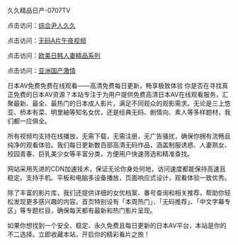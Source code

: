 久久精品日产-0707TV

点击访问：<a href="https://vassv.pages.dev/">综合尹人久久</a>

点击访问：<a href="https://bsdf-5f5.pages.dev/">无码A片午夜视频</a>

点击访问：<a href="https://gda-c7m.pages.dev/">欧美日韩人妻精品系列</a>

点击访问：<a href="https://cfad.pages.dev//">亚洲国产激情</a>


日本AV免费免费在线观看——高清免费每日更新，畅享极致体验
你是否在寻找真正免费的日本AV资源？本站专注于为用户提供免费高清日本AV在线观看服务，汇聚最新、最全、最热门的日本成人影片，满足不同观众的观影需求。无论是三上悠亚、桥本有菜、明里紬等知名女优，还是经典无码、剧情向、素人等多样题材，我们都一应俱全。

所有视频均支持在线播放，无需下载，无需注册，无广告骚扰，确保你拥有流畅且纯净的观看体验。我们每日更新数百部高清无码作品，涵盖制服诱惑、人妻熟女、校园青春、巨乳美少女等丰富分类，方便用户快速筛选和精准查找。

网站采用先进的CDN加速技术，保证无论你身处何地，访问速度都能保持高速且稳定。支持手机、平板和电脑多设备播放，页面响应式设计，观看体验一致优秀。

除了丰富的影片库，我们还提供详细的女优档案、番号查询和相关推荐，帮助你轻松发现更多感兴趣的内容。首页特别设有「本周热门」、「无码推荐」、「中文字幕专区」等专题栏目，确保每天都有最新和热门影片呈现。

如果你想找到一个安全、稳定、永久免费且每日更新的日本AV平台，本站是你的不二选择。立即收藏本站，开启你的精彩看片之旅！






<span style="display:none;">[Canonical link]( https://github.com/vi20250707/77777 ）</span>
